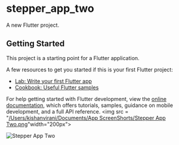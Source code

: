 # stepper_app_two

A new Flutter project.


## Getting Started

This project is a starting point for a Flutter application.

A few resources to get you started if this is your first Flutter project:

- [Lab: Write your first Flutter app](https://docs.flutter.dev/get-started/codelab)
- [Cookbook: Useful Flutter samples](https://docs.flutter.dev/cookbook)

For help getting started with Flutter development, view the
[online documentation](https://docs.flutter.dev/), which offers tutorials,
samples, guidance on mobile development, and a full API reference.
<img src = "[/Users/kishanvirani/Documents/App ScreenShorts/Stepper App Two.png](https://user-images.githubusercontent.com/123537725/218955357-83f56143-6e4c-4fe0-90eb-0ef191886ea6.png)"width="200px">

![Stepper App Two](https://user-images.githubusercontent.com/123537725/218955774-88a4ce83-3f1d-4a58-b1e4-dca99a1fe658.png)


